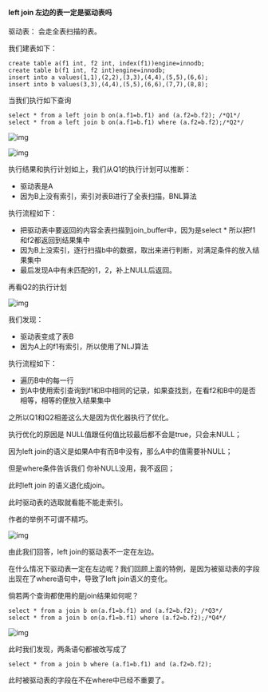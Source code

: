 #### left join  左边的表一定是驱动表吗

驱动表： 会走全表扫描的表。

我们建表如下：

```mysql
create table a(f1 int, f2 int, index(f1))engine=innodb;
create table b(f1 int, f2 int)engine=innodb;
insert into a values(1,1),(2,2),(3,3),(4,4),(5,5),(6,6);
insert into b values(3,3),(4,4),(5,5),(6,6),(7,7),(8,8);
```



当我们执行如下查询

```mysql
select * from a left join b on(a.f1=b.f1) and (a.f2=b.f2); /*Q1*/
select * from a left join b on(a.f1=b.f1) where (a.f2=b.f2);/*Q2*/
```

![img](https://static001.geekbang.org/resource/image/87/bd/871f890532349781fdc4a4287e9f91bd.png)

![img](https://static001.geekbang.org/resource/image/b7/17/b7f27917ceb0be90ef7b201f2794c817.png)

执行结果和执行计划如上，我们从Q1的执行计划可以推断：

- 驱动表是A
- 因为B上没有索引，索引对表B进行了全表扫描，BNL算法



执行流程如下：

- 把驱动表中要返回的内容全表扫描到join_buffer中，因为是select * 所以把f1和f2都返回到结果集中
- 因为B上没索引，逐行扫描b中的数据，取出来进行判断，对满足条件的放入结果集中
- 最后发现A中有未匹配的1，2，补上NULL后返回。



再看Q2的执行计划

![img](https://static001.geekbang.org/resource/image/f5/9c/f5712c56dc84d331990409a5c313ea9c.png)

我们发现：

- 驱动表变成了表B
- 因为A上的f1有索引，所以使用了NLJ算法



执行流程如下：

- 遍历B中的每一行
- 到A中使用索引查询到f1和B中相同的记录，如果查找到，在看f2和B中的是否相等，相等的便放入结果集中



之所以Q1和Q2相差这么大是因为优化器执行了优化。

执行优化的原因是 NULL值跟任何值比较最后都不会是true，只会未NULL；

因为left join的语义是如果A中有而B中没有，那么A中的值需要补NULL；

但是where条件告诉我们 你补NULL没用，我不返回；

此时left join 的语义退化成join。

此时驱动表的选取就看能不能走索引。

作者的举例不可谓不精巧。

![img](https://static001.geekbang.org/resource/image/d7/ab/d74878e7469edb8b713a18c6158530ab.png)



由此我们回答，left join的驱动表不一定在左边。

在什么情况下驱动表一定在左边呢？我们回顾上面的特例，是因为被驱动表的字段出现在了where语句中，导致了left join语义的变化。



倘若两个查询都使用的是join结果如何呢？

```mysql
select * from a join b on(a.f1=b.f1) and (a.f2=b.f2); /*Q3*/
select * from a join b on(a.f1=b.f1) where (a.f2=b.f2);/*Q4*/
```

![img](https://static001.geekbang.org/resource/image/d9/f5/d9952e4c2150bc649c7f2977e6ea80f5.png)

此时我们发现，两条语句都被改写成了

```mysql
select * from a join b where (a.f1=b.f1) and (a.f2=b.f2);
```

此时被驱动表的字段在不在where中已经不重要了。



